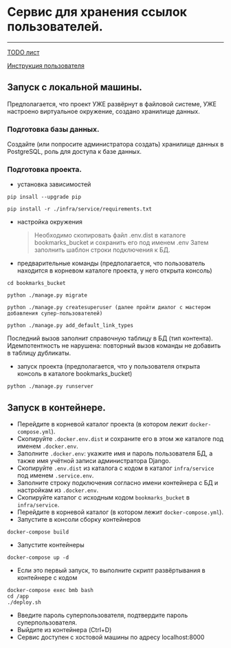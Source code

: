 # Сервис для хранения ссылок пользователей.

---
[TODO лист](./description/TODO.md)

[Инструкция пользователя](./description/MANUAL.md)

## Запуск с локальной машины.

Предполагается, что проект УЖЕ развёрнут в файловой системе, УЖЕ настроено виртуальное окружение,
создано хранилище данных.

### Подготовка базы данных.

Создайте (или попросите администратора создать) хранилище данных в PostgreSQL, роль для доступа к базе данных.

### Подготовка проекта.

 - установка зависимостей

 ```shell
pip insall --upgrade pip

pip install -r ./infra/service/requirements.txt
```

 - настройка окружения
   > Необходимо скопировать файл .env.dist в каталоге bookmarks_bucket и сохранить его под именем .env
   > Затем заполнить шаблон строки подключения к БД.

 - предварительные команды (предполагается, что пользователь находится в корневом каталоге проекта, у него открыта консоль)

 ```shell
cd bookmarks_bucket

python ./manage.py migrate

python ./manage.py createsuperuser (далее пройти диалог с мастером добавления супер-пользователей)

python ./manage.py add_default_link_types

```
Последний вызов заполнит справочную таблицу в БД (тип контента).
Идемпотентность не нарушена: повторный вызов команды не добавить в таблицу дубликаты.

 - запуск проекта (предполагается, что у пользователя открыта консоль в каталоге bookmarks_bucket)

 ```shell
python ./manage.py runserver 
```

## Запуск в контейнере.

 - Перейдите в корневой каталог проекта (в котором лежит `docker-compose.yml`).
 - Скопируйте `.docker.env.dist` и сохраните его в этом же каталоге под именем `.docker.env`.
 - Заполните `.docker.env`: укажите имя и пароль пользователя БД, а также имя учётной записи администратора Django.
 - Скопируйте `.env.dist` из каталога с кодом в каталог `infra/service` под именем `.service.env`.
 - Заполните строку подключения согласно имени контейнера с БД и настройкам из `.docker.env`.
 - Скопируйте каталог с исходным кодом `bookmarks_bucket` в `infra/service`.
 - Перейдите в корневой каталог (в котором лежит `docker-compose.yml`).
 - Запустите в консоли сборку контейнеров

 ```shell
docker-compose build
```

 - Запустите контейнеры
 ```shell
docker-compose up -d
```

 - Если это первый запуск, то выполните скрипт развёртывания в контейнере с кодом
 ```shell
docker-compose exec bmb bash
cd /app
./deploy.sh
```

 - Введите пароль суперпользователя, подтвердите пароль суперпользователя.
 - Выйдите из контейнера (Ctrl+D)
 - Сервис доступен с хостовой машины по адресу localhost:8000
